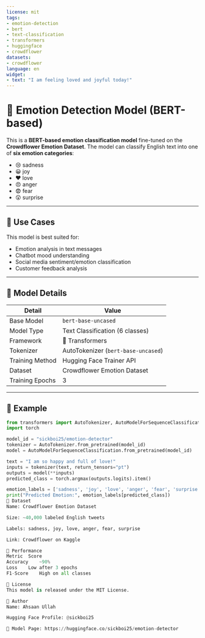 ```yaml
---
license: mit
tags:
- emotion-detection
- bert
- text-classification
- transformers
- huggingface
- crowdflower
datasets:
- crowdflower
language: en
widget:
- text: "I am feeling loved and joyful today!"
---
```


# 🧠 Emotion Detection Model (BERT-based)

This is a **BERT-based emotion classification model** fine-tuned on the **Crowdflower Emotion Dataset**. The model can classify English text into one of **six emotion categories**:

- 😢 sadness  
- 😀 joy  
- ❤️ love  
- 😠 anger  
- 😨 fear  
- 😲 surprise

---

## 📌 Use Cases

This model is best suited for:

- Emotion analysis in text messages
- Chatbot mood understanding
- Social media sentiment/emotion classification
- Customer feedback analysis

---

## 🧪 Model Details

| Detail               | Value                         |
|----------------------|-------------------------------|
| Base Model           | `bert-base-uncased`           |
| Model Type           | Text Classification (6 classes) |
| Framework            | 🤗 Transformers                |
| Tokenizer            | AutoTokenizer (`bert-base-uncased`) |
| Training Method      | Hugging Face Trainer API      |
| Dataset              | Crowdflower Emotion Dataset   |
| Training Epochs      | 3                             |

---

## 💬 Example

```python
from transformers import AutoTokenizer, AutoModelForSequenceClassification
import torch

model_id = "sickboi25/emotion-detector"
tokenizer = AutoTokenizer.from_pretrained(model_id)
model = AutoModelForSequenceClassification.from_pretrained(model_id)

text = "I am so happy and full of love!"
inputs = tokenizer(text, return_tensors="pt")
outputs = model(**inputs)
predicted_class = torch.argmax(outputs.logits).item()

emotion_labels = ['sadness', 'joy', 'love', 'anger', 'fear', 'surprise']
print("Predicted Emotion:", emotion_labels[predicted_class])
📂 Dataset
Name: Crowdflower Emotion Dataset

Size: ~40,000 labeled English tweets

Labels: sadness, joy, love, anger, fear, surprise

Link: Crowdflower on Kaggle

🧠 Performance
Metric	Score
Accuracy	~90%
Loss	Low after 3 epochs
F1-Score	High on all classes

📜 License
This model is released under the MIT License.

👤 Author
Name: Ahsaan Ullah

Hugging Face Profile: @sickboi25

🔗 Model Page: https://huggingface.co/sickboi25/emotion-detector